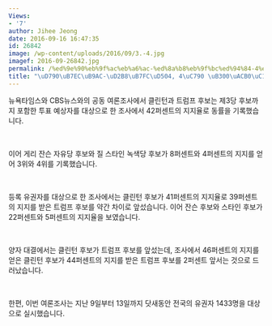 ```yaml
---
Views:
- '7'
author: Jihee Jeong
date: 2016-09-16 16:47:35
id: 26842
image: /wp-content/uploads/2016/09/3.-4.jpg
imagef: 2016-09-26842.jpg
permalink: /%ed%9e%90%eb%9f%ac%eb%a6%ac-%ed%8a%b8%eb%9f%bc%ed%94%84-4%ec%9e%90-%eb%8c%80%ea%b2%b0%ec%84%9c-%eb%8f%99%eb%a5%a0/
title: "\uD790\uB7EC\uB9AC-\uD2B8\uB7FC\uD504, 4\uC790 \uB300\uACB0\uC11C \uB3D9\uB960"
---
```


뉴욕타임스와 CBS뉴스와의 공동 여론조사에서 클린턴과 트럼프 후보는 제3당 후보까지 포함한 투표 예상자를 대상으로 한 조사에서 42퍼센트의 지지율로 동률을 기록했습니다.

&nbsp;

이어 게리 잔슨 자유당 후보와 질 스타인 녹색당 후보가 8퍼센트와 4퍼센트의 지지를 얻어 3위와 4위를 기록했습니다.

&nbsp;

등록 유권자를 대상으로 한 조사에서는 클린턴 후보가 41퍼센트의 지지율로 39퍼센트의 지지를 받은 트럼프 후보를 약간 차이로 앞섰습니다. 이어 잔슨 후보와 스타인 후보가 22퍼센트와 5퍼센트의 지지율을 보였습니다.

&nbsp;

양자 대결에서는 클린턴 후보가 트럼프 후보를 앞섰는데, 조사에서 46퍼센트의 지지를 얻은 클린턴 후보가 44퍼센트의 지지를 받은 트럼프 후보를 2퍼센트 앞서는 것으로 드러났습니다.

&nbsp;

한편, 이번 여론조사는 지난 9일부터 13일까지 닷새동안 전국의 유권자 1433명을 대상으로 실시했습니다.